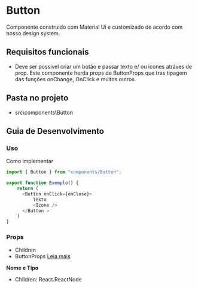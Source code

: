# Button 

Componente construido com Material Ui e customizado de acordo com nosso design system.

## Requisitos funcionais

- Deve ser possivel criar um botão e passar texto e/ ou icones atráves de prop. Este componente herda props de ButtonProps que tras tipagem das funções onChange, OnClick e muitos outros. 

## Pasta no projeto
- src\components\Button

## Guia de Desenvolvimento

### Uso

Como implementar

```js
import { Button } from "components/Button";

export function Exemplo() {
    return (
      <Button onClick={onClose}>
          Texto
          <Icone />
      </Button >
    )
}
```
 

  
### Props

- Children 
- ButtonProps [Leia mais](https://mui.com/pt/components/buttons/)

**Nome e Tipo**
  
- Children: React.ReactNode 
 
